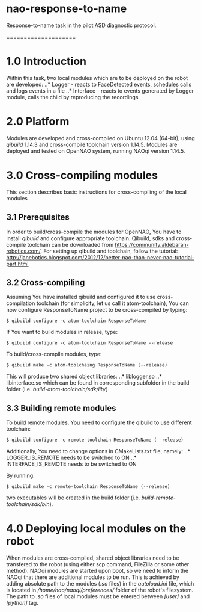 nao-response-to-name
====================

Response-to-name task in the pilot ASD diagnostic protocol.

====================

# 1.0 Introduction
Within this task, two local modules which are to be deployed on the robot are developed:
..* Logger - reacts to FaceDetected events, schedules calls and logs events in a file
..* Interface - reacts to events generated by Logger module, calls the child by reproducing the recordings

# 2.0 Platform
Modules are developed and cross-compiled on Ubuntu 12.04 (64-bit), using *qibuild* 1.14.3 and cross-compile toolchain version 1.14.5. Modules are deployed and tested on OpenNAO system, running NAOqi version 1.14.5. 

# 3.0 Cross-compiling modules
This section describes basic instructions for cross-compiling of the local modules

## 3.1 Prerequisites
In order to build/cross-compile the modules for OpenNAO, You have to install *qibuild* and configure appropriate toolchain. Qibuild, sdks and cross-compile toolchain can be downloaded from https://community.aldebaran-robotics.com/. For setting up qibuild and toolchain, follow the tutorial: http://janebotics.blogspot.com/2012/12/better-nao-than-never-nao-tutorial-part.html

## 3.2 Cross-compiling
Assuming You have installed qibuild and configured it to use cross-compilation toolchain (for simplicity, let us call it atom-toolchain), You can now configure ResponseToName project to be cross-compiled by typing:

	$ qibuild configure -c atom-toolchain ResponseToName

If You want to build modules in release, type:

	$ qibuild configure -c atom-toolchain ResponseToName --release

To build/cross-compile modules, type:

	$ qibuild make -c atom-toolchaing ResponseToName (--release)

This will produce two shared object libraries:
..* liblogger.so
..* libinterface.so
which can be found in corresponding subfolder in the build folder (i.e. *build-atom-toolchain/sdk/lib/*)

## 3.3 Building remote modules
To build remote modules, You need to configure the qibuild to use different toolchain:

	$ qibuild configure -c remote-toolchain ResponseToName (--release)

Additionally, You need to change options in CMakeLists.txt file, namely:
..* LOGGER\_IS\_REMOTE needs to be switched to ON
..* INTERFACE\_IS\_REMOTE needs to be switched to ON

By running:

	$ qibuild make -c remote-toolchain ResponseToName (--release)

two executables will be created in the build folder (i.e. *build-remote-toolchain/sdk/bin*).

# 4.0 Deploying local modules on the robot
When modules are cross-compiled, shared object libraries need to be transfered to the robot (using either scp command, FileZilla or some other method). NAOqi modules are started upon boot, so we need to inform the NAOqi that there are additional modules to be run. This is achieved by adding absolute path to the modules (*.so* files) in the *autoload.ini* file, which is located in */home/nao/naoqi/preferences/* folder of the robot's filesystem. The path to *.so* files of local modules must be entered between *[user]* and *[python]* tag. 
